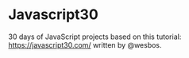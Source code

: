# Javascript30
30 days of JavaScript projects based on this tutorial: https://javascript30.com/ written by @wesbos.
